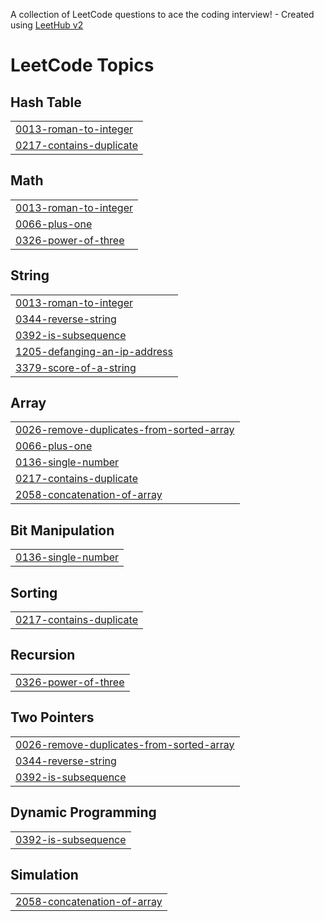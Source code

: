 A collection of LeetCode questions to ace the coding interview! - Created using [LeetHub v2](https://github.com/arunbhardwaj/LeetHub-2.0)
<!---LeetCode Topics Start-->
# LeetCode Topics
## Hash Table
|  |
| ------- |
| [0013-roman-to-integer](https://github.com/AnasMohammed212/Solved-LeetCode-Problems/tree/master/0013-roman-to-integer) |
| [0217-contains-duplicate](https://github.com/AnasMohammed212/Solved-LeetCode-Problems/tree/master/0217-contains-duplicate) |
## Math
|  |
| ------- |
| [0013-roman-to-integer](https://github.com/AnasMohammed212/Solved-LeetCode-Problems/tree/master/0013-roman-to-integer) |
| [0066-plus-one](https://github.com/AnasMohammed212/Solved-LeetCode-Problems/tree/master/0066-plus-one) |
| [0326-power-of-three](https://github.com/AnasMohammed212/Solved-LeetCode-Problems/tree/master/0326-power-of-three) |
## String
|  |
| ------- |
| [0013-roman-to-integer](https://github.com/AnasMohammed212/Solved-LeetCode-Problems/tree/master/0013-roman-to-integer) |
| [0344-reverse-string](https://github.com/AnasMohammed212/Solved-LeetCode-Problems/tree/master/0344-reverse-string) |
| [0392-is-subsequence](https://github.com/AnasMohammed212/Solved-LeetCode-Problems/tree/master/0392-is-subsequence) |
| [1205-defanging-an-ip-address](https://github.com/AnasMohammed212/Solved-LeetCode-Problems/tree/master/1205-defanging-an-ip-address) |
| [3379-score-of-a-string](https://github.com/AnasMohammed212/Solved-LeetCode-Problems/tree/master/3379-score-of-a-string) |
## Array
|  |
| ------- |
| [0026-remove-duplicates-from-sorted-array](https://github.com/AnasMohammed212/Solved-LeetCode-Problems/tree/master/0026-remove-duplicates-from-sorted-array) |
| [0066-plus-one](https://github.com/AnasMohammed212/Solved-LeetCode-Problems/tree/master/0066-plus-one) |
| [0136-single-number](https://github.com/AnasMohammed212/Solved-LeetCode-Problems/tree/master/0136-single-number) |
| [0217-contains-duplicate](https://github.com/AnasMohammed212/Solved-LeetCode-Problems/tree/master/0217-contains-duplicate) |
| [2058-concatenation-of-array](https://github.com/AnasMohammed212/Solved-LeetCode-Problems/tree/master/2058-concatenation-of-array) |
## Bit Manipulation
|  |
| ------- |
| [0136-single-number](https://github.com/AnasMohammed212/Solved-LeetCode-Problems/tree/master/0136-single-number) |
## Sorting
|  |
| ------- |
| [0217-contains-duplicate](https://github.com/AnasMohammed212/Solved-LeetCode-Problems/tree/master/0217-contains-duplicate) |
## Recursion
|  |
| ------- |
| [0326-power-of-three](https://github.com/AnasMohammed212/Solved-LeetCode-Problems/tree/master/0326-power-of-three) |
## Two Pointers
|  |
| ------- |
| [0026-remove-duplicates-from-sorted-array](https://github.com/AnasMohammed212/Solved-LeetCode-Problems/tree/master/0026-remove-duplicates-from-sorted-array) |
| [0344-reverse-string](https://github.com/AnasMohammed212/Solved-LeetCode-Problems/tree/master/0344-reverse-string) |
| [0392-is-subsequence](https://github.com/AnasMohammed212/Solved-LeetCode-Problems/tree/master/0392-is-subsequence) |
## Dynamic Programming
|  |
| ------- |
| [0392-is-subsequence](https://github.com/AnasMohammed212/Solved-LeetCode-Problems/tree/master/0392-is-subsequence) |
## Simulation
|  |
| ------- |
| [2058-concatenation-of-array](https://github.com/AnasMohammed212/Solved-LeetCode-Problems/tree/master/2058-concatenation-of-array) |
<!---LeetCode Topics End-->